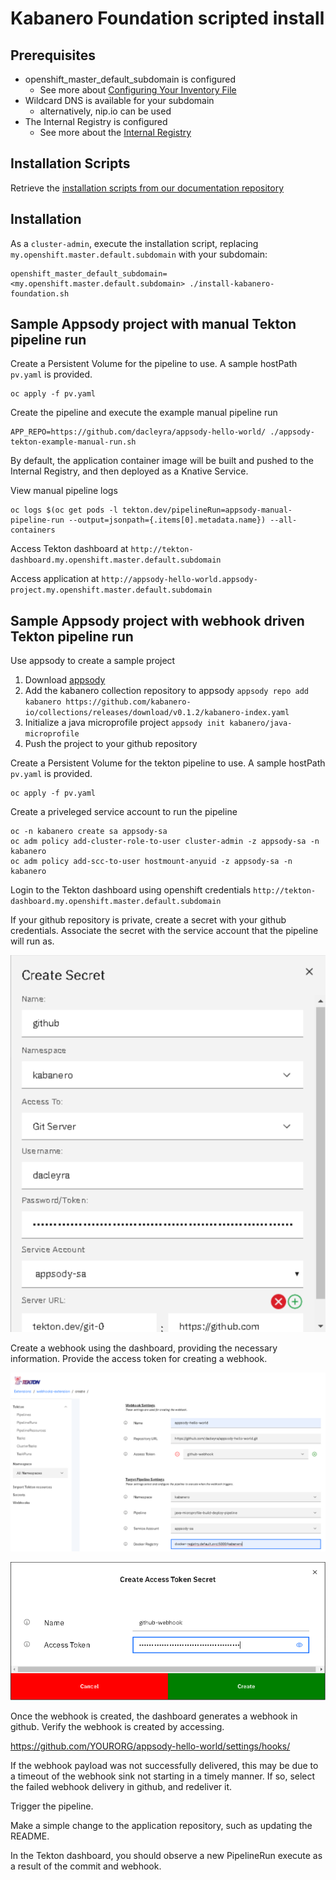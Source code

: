# Kabanero Foundation scripted install

## Prerequisites

* openshift_master_default_subdomain is configured
  * See more about [Configuring Your Inventory File](https://docs.okd.io/3.11/install/configuring_inventory_file.html)
* Wildcard DNS is available for your subdomain
  * alternatively, nip.io can be used
* The Internal Registry is configured
  * See more about the [Internal Registry](https://docs.okd.io/3.11/install_config/registry/index.html)

## Installation Scripts

Retrieve the [installation scripts from our documentation repository](https://github.com/kabanero-io/docs/tree/master/ref/scripts)

## Installation

As a `cluster-admin`, execute the installation script, replacing `my.openshift.master.default.subdomain` with your subdomain:
```
openshift_master_default_subdomain=<my.openshift.master.default.subdomain> ./install-kabanero-foundation.sh
```

## Sample Appsody project with manual Tekton pipeline run

Create a Persistent Volume for the pipeline to use. A sample hostPath `pv.yaml` is provided.
```
oc apply -f pv.yaml
```

Create the pipeline and execute the example manual pipeline run
```
APP_REPO=https://github.com/dacleyra/appsody-hello-world/ ./appsody-tekton-example-manual-run.sh
```

By default, the application container image will be built and pushed to the Internal Registry, and then deployed as a Knative Service.

View manual pipeline logs
```
oc logs $(oc get pods -l tekton.dev/pipelineRun=appsody-manual-pipeline-run --output=jsonpath={.items[0].metadata.name}) --all-containers
```

Access Tekton dashboard at `http://tekton-dashboard.my.openshift.master.default.subdomain`

Access application at `http://appsody-hello-world.appsody-project.my.openshift.master.default.subdomain`


## Sample Appsody project with webhook driven Tekton pipeline run

Use appsody to create a sample project

1. Download [appsody](https://github.com/appsody/appsody/releases)
2. Add the kabanero collection repository to appsody `appsody repo add kabanero https://github.com/kabanero-io/collections/releases/download/v0.1.2/kabanero-index.yaml`
3. Initialize a java microprofile project `appsody init kabanero/java-microprofile`
4. Push the project to your github repository

Create a Persistent Volume for the tekton pipeline to use. A sample hostPath `pv.yaml` is provided.
```
oc apply -f pv.yaml
```

Create a priveleged service account to run the pipeline
```
oc -n kabanero create sa appsody-sa
oc adm policy add-cluster-role-to-user cluster-admin -z appsody-sa -n kabanero
oc adm policy add-scc-to-user hostmount-anyuid -z appsody-sa -n kabanero
```

Login to the Tekton dashboard using openshift credentials `http://tekton-dashboard.my.openshift.master.default.subdomain`

If your github repository is private, create a secret with your github credentials. Associate the secret with the service account that the pipeline will run as. 

![](secret.png)

Create a webhook using the dashboard, providing the necessary information. Provide the access token for creating a webhook.

![](webhook.png)

![](cats.png)

Once the webhook is created, the dashboard generates a webhook in github. Verify the webhook is created by accessing.

https://github.com/YOURORG/appsody-hello-world/settings/hooks/

If the webhook payload was not successfully delivered, this may be due to a timeout of the webhook sink not starting in a timely manner. If so, select the failed webhook delivery in github, and redeliver it.

Trigger the pipeline.

Make a simple change to the application repository, such as updating the README.

In the Tekton dashboard, you should observe a new PipelineRun execute as a result of the commit and webhook.

